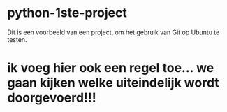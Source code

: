
# python-1ste-project

Dit is een voorbeeld van een project, om het gebruik van Git op Ubuntu te testen.

# ik voeg hier ook een regel toe... we gaan kijken welke uiteindelijk wordt doorgevoerd!!!
